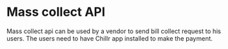 # Mass collect API
Mass collect api can be used by a vendor to send bill collect request to his  users. The users need to have Chillr app installed to make the payment.